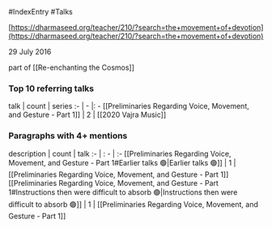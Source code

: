 #IndexEntry #Talks

[https://dharmaseed.org/teacher/210/?search=the+movement+of+devotion](https://dharmaseed.org/teacher/210/?search=the+movement+of+devotion) 

29 July 2016

part of [[Re-enchanting the Cosmos]]

### Top 10 referring talks
talk | count | series
:- | - |: -
[[Preliminaries Regarding Voice, Movement, and Gesture - Part 1]] | 2 | [[2020 Vajra Music]]

### Paragraphs with 4+ mentions
description | count | talk
:- | : - | :-
[[Preliminaries Regarding Voice, Movement, and Gesture - Part 1#Earlier talks 🟢\|Earlier talks 🟢]] | 1 | [[Preliminaries Regarding Voice, Movement, and Gesture - Part 1]]
[[Preliminaries Regarding Voice, Movement, and Gesture - Part 1#Instructions then were difficult to absorb 🟢\|Instructions then were difficult to absorb 🟢]] | 1 | [[Preliminaries Regarding Voice, Movement, and Gesture - Part 1]]


